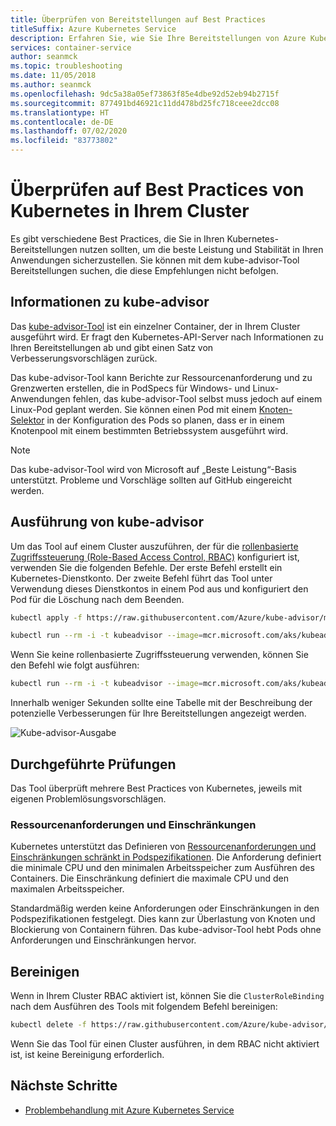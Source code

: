 ```yaml
---
title: Überprüfen von Bereitstellungen auf Best Practices
titleSuffix: Azure Kubernetes Service
description: Erfahren Sie, wie Sie Ihre Bereitstellungen von Azure Kubernetes Service mit kube-advisor auf die Implementierung von Best Practices überprüfen können.
services: container-service
author: seanmck
ms.topic: troubleshooting
ms.date: 11/05/2018
ms.author: seanmck
ms.openlocfilehash: 9dc5a38a05ef73863f85e4dbe92d52eb94b2715f
ms.sourcegitcommit: 877491bd46921c11dd478bd25fc718ceee2dcc08
ms.translationtype: HT
ms.contentlocale: de-DE
ms.lasthandoff: 07/02/2020
ms.locfileid: "83773802"
---
```

# <a name="checking-for-kubernetes-best-practices-in-your-cluster"></a>Überprüfen auf Best Practices von Kubernetes in Ihrem Cluster

Es gibt verschiedene Best Practices, die Sie in Ihren Kubernetes-Bereitstellungen nutzen sollten, um die beste Leistung und Stabilität in Ihren Anwendungen sicherzustellen. Sie können mit dem kube-advisor-Tool Bereitstellungen suchen, die diese Empfehlungen nicht befolgen.

## <a name="about-kube-advisor"></a>Informationen zu kube-advisor

Das [kube-advisor-Tool][kube-advisor-github] ist ein einzelner Container, der in Ihrem Cluster ausgeführt wird. Er fragt den Kubernetes-API-Server nach Informationen zu Ihren Bereitstellungen ab und gibt einen Satz von Verbesserungsvorschlägen zurück.

Das kube-advisor-Tool kann Berichte zur Ressourcenanforderung und zu Grenzwerten erstellen, die in PodSpecs für Windows- und Linux-Anwendungen fehlen, das kube-advisor-Tool selbst muss jedoch auf einem Linux-Pod geplant werden. Sie können einen Pod mit einem [Knoten-Selektor][k8s-node-selector] in der Konfiguration des Pods so planen, dass er in einem Knotenpool mit einem bestimmten Betriebssystem ausgeführt wird.

> [!NOTE]
> Das kube-advisor-Tool wird von Microsoft auf „Beste Leistung“-Basis unterstützt. Probleme und Vorschläge sollten auf GitHub eingereicht werden.

## <a name="running-kube-advisor"></a>Ausführung von kube-advisor

Um das Tool auf einem Cluster auszuführen, der für die [rollenbasierte Zugriffssteuerung (Role-Based Access Control, RBAC)](azure-ad-integration.md) konfiguriert ist, verwenden Sie die folgenden Befehle. Der erste Befehl erstellt ein Kubernetes-Dienstkonto. Der zweite Befehl führt das Tool unter Verwendung dieses Dienstkontos in einem Pod aus und konfiguriert den Pod für die Löschung nach dem Beenden. 

```bash
kubectl apply -f https://raw.githubusercontent.com/Azure/kube-advisor/master/sa.yaml

kubectl run --rm -i -t kubeadvisor --image=mcr.microsoft.com/aks/kubeadvisor --restart=Never --overrides="{ \"apiVersion\": \"v1\", \"spec\": { \"serviceAccountName\": \"kube-advisor\" } }" --namespace default
```

Wenn Sie keine rollenbasierte Zugriffssteuerung verwenden, können Sie den Befehl wie folgt ausführen:

```bash
kubectl run --rm -i -t kubeadvisor --image=mcr.microsoft.com/aks/kubeadvisor --restart=Never
```

Innerhalb weniger Sekunden sollte eine Tabelle mit der Beschreibung der potenzielle Verbesserungen für Ihre Bereitstellungen angezeigt werden.

![Kube-advisor-Ausgabe](media/kube-advisor-tool/kube-advisor-output.png)

## <a name="checks-performed"></a>Durchgeführte Prüfungen

Das Tool überprüft mehrere Best Practices von Kubernetes, jeweils mit eigenen Problemlösungsvorschlägen.

### <a name="resource-requests-and-limits"></a>Ressourcenanforderungen und Einschränkungen

Kubernetes unterstützt das Definieren von [Ressourcenanforderungen und Einschränkungen schränkt in Podspezifikationen][kube-cpumem]. Die Anforderung definiert die minimale CPU und den minimalen Arbeitsspeicher zum Ausführen des Containers. Die Einschränkung definiert die maximale CPU und den maximalen Arbeitsspeicher.

Standardmäßig werden keine Anforderungen oder Einschränkungen in den Podspezifikationen festgelegt. Dies kann zur Überlastung von Knoten und Blockierung von Containern führen. Das kube-advisor-Tool hebt Pods ohne Anforderungen und Einschränkungen hervor.

## <a name="cleaning-up"></a>Bereinigen

Wenn in Ihrem Cluster RBAC aktiviert ist, können Sie die `ClusterRoleBinding` nach dem Ausführen des Tools mit folgendem Befehl bereinigen:

```bash
kubectl delete -f https://raw.githubusercontent.com/Azure/kube-advisor/master/sa.yaml
```

Wenn Sie das Tool für einen Cluster ausführen, in dem RBAC nicht aktiviert ist, ist keine Bereinigung erforderlich.

## <a name="next-steps"></a>Nächste Schritte

- [Problembehandlung mit Azure Kubernetes Service](troubleshooting.md)

<!-- RESOURCES -->

[kube-cpumem]: https://github.com/Azure/azure-quickstart-templates
[kube-advisor-github]: https://github.com/azure/kube-advisor
[k8s-node-selector]: concepts-clusters-workloads.md#node-selectors
